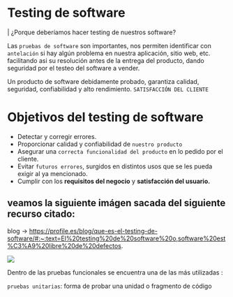 # Testing de software

| ¿Porque deberíamos hacer testing de nuestros software?

Las `pruebas de software` son importantes, nos permiten identificar con `antelación` si hay algún problema en nuestra aplicación, sitio web, etc.
facilitando asi su resolución antes de la entrega del producto, dando seguridad por el testeo del software a vender.

Un producto de software debidamente probado, garantiza calidad, seguridad, confiabilidad y alto rendimiento. `SATISFACCIÓN DEL CLIENTE`

# Objetivos del testing de software

- Detectar y corregir errores.
- Proporcionar calidad y confiabilidad de `nuestro producto`
- Asegurar una `correcta funcionalidad del producto` en lo pedido por el cliente.
- Evitar `futuros errores`, surgidos en distintos usos que se les pueda exigir al ya mencionado.
- Cumplir con los **requisitos del negocio** y **satisfacción del usuario.**

## veamos la siguiente imágen sacada del siguiente recurso citado:

blog -> https://profile.es/blog/que-es-el-testing-de-software/#:~:text=El%20testing%20de%20software%20o,software%20est%C3%A9%20libre%20de%20defectos.

<img src="https://user-images.githubusercontent.com/69850751/191022134-5a917f7b-71f6-4205-b4dd-81519175aeda.png"/>

Dentro de las pruebas funcionales se encuentra una de las más utilizadas :

`pruebas unitarias`: forma de probar una unidad o fragmento de código
